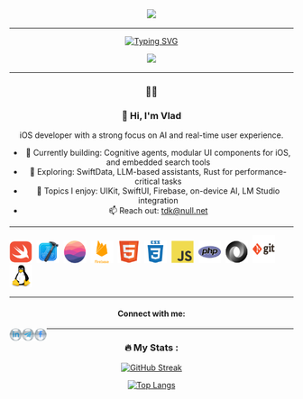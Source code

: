 <div id="header" align="center">
  <img src="https://media.giphy.com/media/v1.Y2lkPTc5MGI3NjExZTlxcDJjaDN4dnpwMm9tOTNxZXRkdHk5YjllcnVrNTA5bjNrODI1ayZlcD12MV9pbnRlcm5hbF9naWZfYnlfaWQmY3Q9cw/gjrYDwbjnK8x36xZIO/giphy.gif" width="100"/>
</div>

---
<div align="center">
  
[![Typing SVG](https://readme-typing-svg.demolab.com?font=Fira+Code&weight=600&size=22&pause=1000&color=1B10EE&center=%D0%9B%D0%9E%D0%96%D0%AC&vCenter=%D0%9B%D0%9E%D0%96%D0%AC&repeat=%D0%B8%D1%81%D1%82%D0%B8%D0%BD%D0%BD%D1%8B%D0%B9&random=%D0%9B%D0%9E%D0%96%D0%AC&width=750&lines=Nice+to+meet+you!%09+I'm+Vladimir)](https://git.io/typing-svg)

![](https://komarev.com/ghpvc/?username=Vlad-tdk&color=brightgreen)

</div>

---

<div align="center">

### :man_technologist:
### 👋 Hi, I'm Vlad  
iOS developer with a strong focus on AI and real-time user experience.

- 🔭 Currently building: Cognitive agents, modular UI components for iOS, and embedded search tools  
- 🌱 Exploring: SwiftData, LLM-based assistants, Rust for performance-critical tasks  
- 💬 Topics I enjoy: UIKit, SwiftUI, Firebase, on-device AI, LM Studio integration  
- 📫 Reach out: tdk@null.net


</div>

---

<div>
  <img src="https://github.com/devicons/devicon/blob/master/icons/swift/swift-original.svg" title="Swift" alt="Swift" width="40" height="40"/>&nbsp;
  <img src="https://github.com/devicons/devicon/blob/master/icons/xcode/xcode-original.svg" title="Xcode" alt="Xcode" width="40" height="40"/>&nbsp;
  <img src="https://github.com/devicons/devicon/blob/master/icons/realm/realm-original.svg" title="Realm"  alt="Realm" width="40" height="40"/>&nbsp;
  <img src="https://github.com/devicons/devicon/blob/master/icons/firebase/firebase-plain-wordmark.svg" title="Firebase" alt="Firebase" width="40" height="40"/>&nbsp;
  <img src="https://github.com/devicons/devicon/blob/master/icons/html5/html5-original.svg" title="HTML5" alt="HTML" width="40" height="40"/>&nbsp;
  <img src="https://github.com/devicons/devicon/blob/master/icons/css3/css3-plain-wordmark.svg"  title="CSS3" alt="CSS" width="40" height="40"/>&nbsp;
  <img src="https://github.com/devicons/devicon/blob/master/icons/javascript/javascript-original.svg" title="JavaScript" alt="JavaScript" width="40" height="40"/>&nbsp;
  <img src="https://github.com/devicons/devicon/blob/master/icons/php/php-original.svg" title="PHP"  alt="php" width="40" height="40"/>&nbsp;
  <img src="https://github.com/devicons/devicon/blob/master/icons/json/json-original.svg" title="Json" alt="Jason" width="40" height="40"/>&nbsp;
  <img src="https://github.com/devicons/devicon/blob/master/icons/git/git-original-wordmark.svg" title="Git" **alt="Git" width="40" height="50"/>&nbsp;
  <img src="https://github.com/devicons/devicon/blob/master/icons/linux/linux-original.svg" title="Linux" **alt="Git" width="40" height="40"/>&nbsp;
</div>  

---  

<div align="center">

#### Connect with me:  

[<img align="left" alt="Vladimir Martemianov | LinkedIn" width="22px" src="https://github.com/Vlad-tdk/icon/blob/main/ln.png" />][linkedin]

[<img align="left" alt="Vladimir Martemianov | Telegram" width="22px" src="https://github.com/Vlad-tdk/icon/blob/main/tg.png" />][telegram]

[<img align="left" alt="Vladimir Martemianov | Post" width="22px" src="https://github.com/Vlad-tdk/icon/blob/main/fb.png" />][facebook]


[facebook]: https://www.facebook.com/profile.php?id=100088619546738

[linkedin]: https://www.linkedin.com/in/vladimir-m-6b12072bb

[telegram]: http://t.me/smail_ios

</div>
  
<div align="center">

---

### :fire: My Stats :

[![GitHub Streak](https://github-readme-streak-stats.herokuapp.com?user=Vlad-tdk&theme=highcontrast&exclude_days=Sun%2CMon%2CTue%2CWed%2CThu%2CFri%2CSat)](https://git.io/streak-stats)

[![Top Langs](https://github-readme-stats.vercel.app/api/top-langs/?username=Vlad-tdk&show_icons=true&theme=blue-green&show_icons=true&langs_count=8)](https://github.com/anuraghazra/github-readme-stats)
</div>
